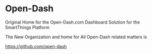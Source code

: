 # Open-Dash
Original Home for the Open-Dash.com Dashboard Solution for the SmartThings Platform

The New Organization and home for All Open-Dash related matters is 

https://github.com/open-dash

